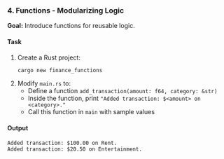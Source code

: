 ### 4. Functions - Modularizing Logic

**Goal:** Introduce functions for reusable logic.

#### Task

1. Create a Rust project:
   ```sh
   cargo new finance_functions
   ```
2. Modify `main.rs` to:
   - Define a function `add_transaction(amount: f64, category: &str)`
   - Inside the function, print `"Added transaction: $<amount> on <category>."`
   - Call this function in `main` with sample values

#### Output

```
Added transaction: $100.00 on Rent.
Added transaction: $20.50 on Entertainment.
```